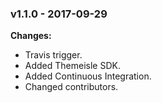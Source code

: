 
 ### v1.1.0 - 2017-09-29 
 **Changes:** 
 * Travis trigger.
* Added Themeisle SDK.
* Added Continuous Integration.
* Changed contributors.
 
